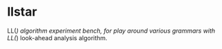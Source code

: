 llstar
======

LL(*) algorithm experiment bench, for play around various grammars with LL(*) look-ahead analysis algorithm.